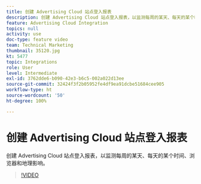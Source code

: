 ```yaml
---
title: 创建 Advertising Cloud 站点登入报表
description: 创建 Advertising Cloud 站点登入报表，以监测每周的某天、每天的某个时间、浏览器和地理影响。
feature: Advertising Cloud Integration
topics: null
activity: use
doc-type: feature video
team: Technical Marketing
thumbnail: 35120.jpg
kt: 5477
topic: Integrations
role: User
level: Intermediate
exl-id: 3762dde6-b090-42e3-b6c5-002a022d13ee
source-git-commit: 32424f3f2b05952fe4df9ea91dcbe51684cee905
workflow-type: ht
source-wordcount: '50'
ht-degree: 100%

---
```


# 创建 Advertising Cloud 站点登入报表

创建 Advertising Cloud 站点登入报表，以监测每周的某天、每天的某个时间、浏览器和地理影响。

>[!VIDEO](https://video.tv.adobe.com/v/35120/?quality=12&learn=on)
